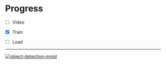 # Progress
- [ ] Video
- [x] Train
- [ ] Load


---

[![object-detection-mnist](https://img.shields.io/badge/starting_point-by_adityassrana-lime?style=plastic)](https://github.com/adityassrana/object-detection-mnist)